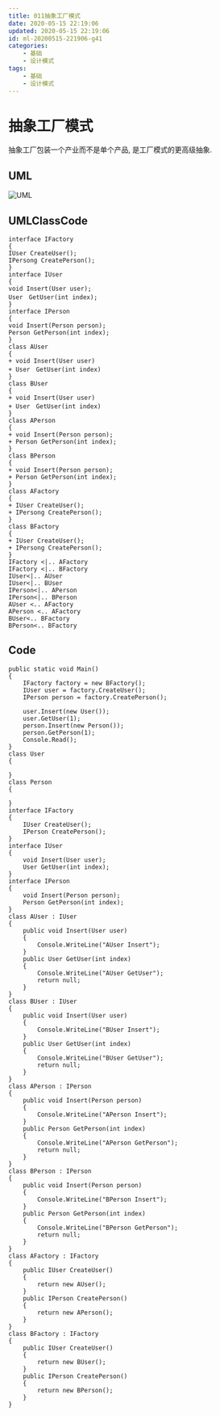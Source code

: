 ```yaml
---
title: 011抽象工厂模式
date: 2020-05-15 22:19:06
updated: 2020-05-15 22:19:06
id: ml-20200515-221906-g41
categories:
	- 基础
	- 设计模式
tags: 
	- 基础
	- 设计模式
---
```


# 抽象工厂模式

抽象工厂包装一个产业而不是单个产品, 是工厂模式的更高级抽象.
<!--more-->
## UML

![UML](http://www.plantuml.com/plantuml/png/hPF1IiGm48RlVOevhXJs1Tp3DeAIcnSV8BIZ5DPKagmeAkox-Y9EPeQIXdKHxAMT-JF_bp-atSVaGZe-7vhH9moFhaUmjwvFKtXlFXhx4370JK2NC9URg-l6tcE8atzIMRgyy5Kms4Y0rsaSm7fgqePPHthGRAw_JwSxJ8mb8un-mBSQ8_GA92Ayy8iSsXDCgWhN7roCq6cY5ivdeeLVGyqGimQaavI2kN2i5lvqCBCkhjFRPzwv-s_XmXUWaVx5iEg6tUTsE-Ufv7aBnijahehUI2zecP1weHdLs0sxSaSTNug6-MK29IoqFVg1_geV)

## UMLClassCode

```
interface IFactory
{
IUser CreateUser();
IPersong CreatePerson();
}
interface IUser
{
void Insert(User user);
User　GetUser(int index);
}
interface IPerson
{
void Insert(Person person);
Person GetPerson(int index);
}
class AUser
{
+ void Insert(User user)
+ User　GetUser(int index)
}
class BUser
{
+ void Insert(User user)
+ User　GetUser(int index)
}
class APerson
{
+ void Insert(Person person);
+ Person GetPerson(int index);
}
class BPerson
{
+ void Insert(Person person);
+ Person GetPerson(int index);
}
class AFactory
{
+ IUser CreateUser();
+ IPersong CreatePerson();
}
class BFactory
{
+ IUser CreateUser();
+ IPersong CreatePerson();
}
IFactory <|.. AFactory
IFactory <|.. BFactory
IUser<|.. AUser
IUser<|.. BUser
IPerson<|.. APerson
IPerson<|.. BPerson
AUser <.. AFactory
APerson <.. AFactory
BUser<.. BFactory
BPerson<.. BFactory
```

## Code

```CSharp
public static void Main()
{
    IFactory factory = new BFactory();
    IUser user = factory.CreateUser();
    IPerson person = factory.CreatePerson();

    user.Insert(new User());
    user.GetUser(1);
    person.Insert(new Person());
    person.GetPerson(1);
    Console.Read();
}
class User
{

}
class Person
{

}
interface IFactory
{
    IUser CreateUser();
    IPerson CreatePerson();
}
interface IUser
{
    void Insert(User user);
    User GetUser(int index);
}
interface IPerson
{
    void Insert(Person person);
    Person GetPerson(int index);
}
class AUser : IUser
{
    public void Insert(User user)
    {
        Console.WriteLine("AUser Insert");
    }
    public User GetUser(int index)
    {
        Console.WriteLine("AUser GetUser");
        return null;
    }
}
class BUser : IUser
{
    public void Insert(User user)
    {
        Console.WriteLine("BUser Insert");
    }
    public User GetUser(int index)
    {
        Console.WriteLine("BUser GetUser");
        return null;
    }
}
class APerson : IPerson
{
    public void Insert(Person person)
    {
        Console.WriteLine("APerson Insert");
    }
    public Person GetPerson(int index)
    {
        Console.WriteLine("APerson GetPerson");
        return null;
    }
}
class BPerson : IPerson
{
    public void Insert(Person person)
    {
        Console.WriteLine("BPerson Insert");
    }
    public Person GetPerson(int index)
    {
        Console.WriteLine("BPerson GetPerson");
        return null;
    }
}
class AFactory : IFactory
{
    public IUser CreateUser()
    {
        return new AUser();
    }
    public IPerson CreatePerson()
    {
        return new APerson();
    }
}
class BFactory : IFactory
{
    public IUser CreateUser()
    {
        return new BUser();
    }
    public IPerson CreatePerson()
    {
        return new BPerson();
    }
}
```